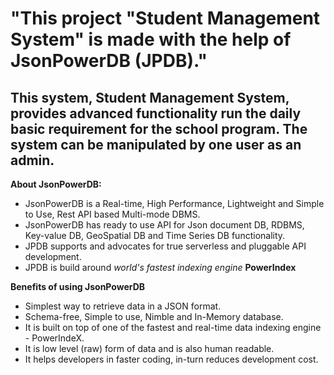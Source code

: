 # "This project "Student Management System"  is made with the help of JsonPowerDB (JPDB)." #
## This system, Student Management System, provides advanced functionality run the daily basic requirement for the school program. The system can be manipulated by one user as an admin. ##
**About JsonPowerDB:**
- JsonPowerDB is a Real-time, High Performance, Lightweight and Simple to Use, Rest API based Multi-mode DBMS.
- JsonPowerDB has ready to use API for Json document DB, RDBMS, Key-value DB, GeoSpatial DB and Time Series DB functionality.
-  JPDB supports and advocates for true serverless and pluggable API development.
-  JPDB is build around _world's fastest indexing engine_ __PowerIndex__

**Benefits of using JsonPowerDB**
- Simplest way to retrieve data in a JSON format.
- Schema-free, Simple to use, Nimble and In-Memory database.
- It is built on top of one of the fastest and real-time data indexing engine - PowerIndeX.
- It is low level (raw) form of data and is also human readable.
- It helps developers in faster coding, in-turn reduces development cost.




